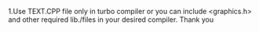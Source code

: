 1.Use TEXT.CPP file only in turbo compiler or you can include <graphics.h> and other required lib./files in your desired compiler.
Thank you
